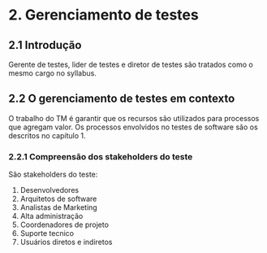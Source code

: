 # 2. Gerenciamento de testes

## 2.1 Introdução

Gerente de testes, lider de testes e diretor de testes são tratados como o mesmo cargo no syllabus.

## 2.2 O gerenciamento de testes em contexto

O trabalho do TM é garantir que os recursos são utilizados para processos que agregam valor. Os processos envolvidos no testes de software são os descritos no capítulo 1.

### 2.2.1 Compreensão dos stakeholders do teste

São stakeholders do teste:

1. Desenvolvedores
1. Arquitetos de software
1. Analistas de Marketing
1. Alta administração
1. Coordenadores de projeto
1. Suporte tecnico
1. Usuários diretos e indiretos
